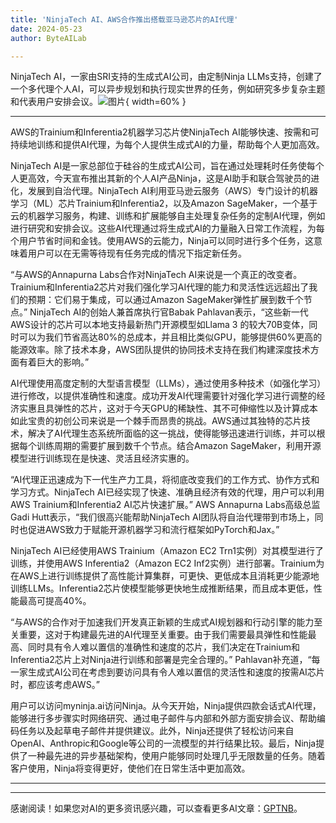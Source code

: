 ```yaml
---
title: 'NinjaTech AI、AWS合作推出搭载亚马逊芯片的AI代理'
date: 2024-05-23
author: ByteAILab

---
```


NinjaTech AI，一家由SRI支持的生成式AI公司，由定制Ninja LLMs支持，创建了一个多代理个人AI，可以异步规划和执行现实世界的任务，例如研究多步复杂主题和代表用户安排会议。![图片](https://ai-techpark.com/wp-content/uploads/2024/05/NinjaTech-960x540.jpg){ width=60% }

---
AWS的Trainium和Inferentia2机器学习芯片使NinjaTech AI能够快速、按需和可持续地训练和提供AI代理，为每个人提供生成式AI的力量，帮助每个人更加高效。

NinjaTech AI是一家总部位于硅谷的生成式AI公司，旨在通过处理耗时任务使每个人更高效，今天宣布推出其新的个人AI产品Ninja，这是AI助手和联合驾驶员的进化，发展到自治代理。NinjaTech AI利用亚马逊云服务（AWS）专门设计的机器学习（ML）芯片Trainium和Inferentia2，以及Amazon SageMaker，一个基于云的机器学习服务，构建、训练和扩展能够自主处理复杂任务的定制AI代理，例如进行研究和安排会议。这些AI代理通过将生成式AI的力量融入日常工作流程，为每个用户节省时间和金钱。使用AWS的云能力，Ninja可以同时进行多个任务，这意味着用户可以在无需等待现有任务完成的情况下指定新任务。

“与AWS的Annapurna Labs合作对NinjaTech AI来说是一个真正的改变者。Trainium和Inferentia2芯片对我们强化学习AI代理的能力和灵活性远远超出了我们的预期：它们易于集成，可以通过Amazon SageMaker弹性扩展到数千个节点。” NinjaTech AI的创始人兼首席执行官Babak Pahlavan表示，“这些新一代AWS设计的芯片可以本地支持最新热门开源模型如Llama 3 的较大70B变体，同时可以为我们节省高达80%的总成本，并且相比类似GPU，能够提供60%更高的能源效率。除了技术本身，AWS团队提供的协同技术支持在我们构建深度技术方面有着巨大的影响。”

AI代理使用高度定制的大型语言模型（LLMs），通过使用多种技术（如强化学习）进行修改，以提供准确性和速度。成功开发AI代理需要针对强化学习进行调整的经济实惠且具弹性的芯片，这对于今天GPU的稀缺性、其不可伸缩性以及计算成本如此宝贵的初创公司来说是一个棘手而昂贵的挑战。AWS通过其独特的芯片技术，解决了AI代理生态系统所面临的这一挑战，使得能够迅速进行训练，并可以根据每个训练周期的需要扩展到数千个节点。结合Amazon SageMaker，利用开源模型进行训练现在是快速、灵活且经济实惠的。

“AI代理正迅速成为下一代生产力工具，将彻底改变我们的工作方式、协作方式和学习方式。NinjaTech AI已经实现了快速、准确且经济有效的代理，用户可以利用AWS Trainium和Inferentia2 AI芯片快速扩展。” AWS Annapurna Labs高级总监Gadi Hutt表示，“我们很高兴能帮助NinjaTech AI团队将自治代理带到市场上，同时也促进AWS致力于赋能开源机器学习和流行框架如PyTorch和Jax。”

NinjaTech AI已经使用AWS Trainium（Amazon EC2 Trn1实例）对其模型进行了训练，并使用AWS Inferentia2（Amazon EC2 Inf2实例）进行部署。Trainium为在AWS上进行训练提供了高性能计算集群，可更快、更低成本且消耗更少能源地训练LLMs。Inferentia2芯片使模型能够更快地生成推断结果，而且成本更低，性能最高可提高40%。

“与AWS的合作对于加速我们开发真正新颖的生成式AI规划器和行动引擎的能力至关重要，这对于构建最先进的AI代理至关重要。由于我们需要最具弹性和性能最高、同时具有令人难以置信的准确性和速度的芯片，我们决定在Trainium和Inferentia2芯片上对Ninja进行训练和部署是完全合理的。” Pahlavan补充道，“每一家生成式AI公司在考虑到要访问具有令人难以置信的灵活性和速度的按需AI芯片时，都应该考虑AWS。”

用户可以访问myninja.ai访问Ninja。从今天开始，Ninja提供四款会话式AI代理，能够进行多步骤实时网络研究、通过电子邮件与内部和外部方面安排会议、帮助编码任务以及起草电子邮件并提供建议。此外，Ninja还提供了轻松访问来自OpenAI、Anthropic和Google等公司的一流模型的并行结果比较。最后，Ninja提供了一种最先进的异步基础架构，使用户能够同时处理几乎无限数量的任务。随着客户使用，Ninja将变得更好，使他们在日常生活中更加高效。


---
---
感谢阅读！如果您对AI的更多资讯感兴趣，可以查看更多AI文章：[GPTNB](https://gptnb.com)。